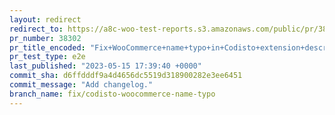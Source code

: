 ```yaml
---
layout: redirect
redirect_to: https://a8c-woo-test-reports.s3.amazonaws.com/public/pr/38302/e2e/index.html
pr_number: 38302
pr_title_encoded: "Fix+WooCommerce+name+typo+in+Codisto+extension+description+in+test"
pr_test_type: e2e
last_published: "2023-05-15 17:39:40 +0000"
commit_sha: d6ffdddf9a4d4656dc5519d318900282e3ee6451
commit_message: "Add changelog."
branch_name: fix/codisto-woocommerce-name-typo
---
```

